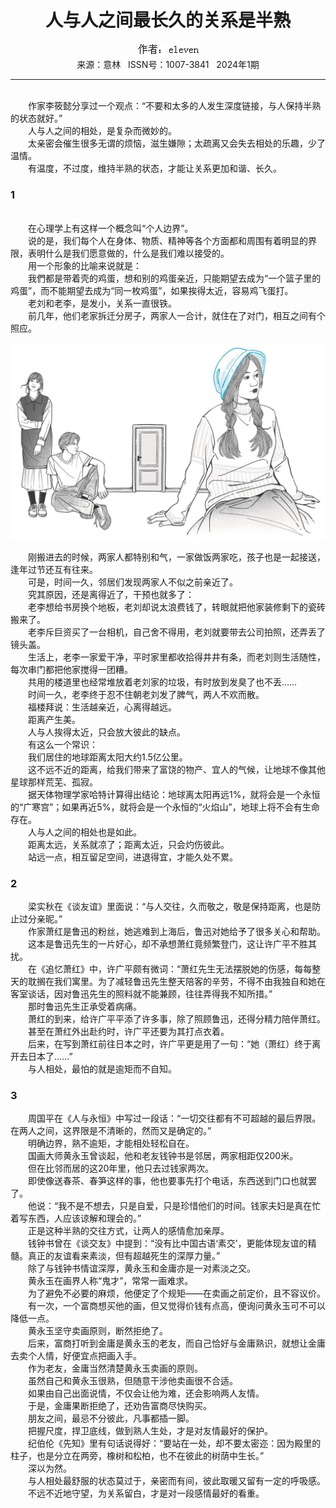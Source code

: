 # <center>人与人之间最长久的关系是半熟</center>

<div align=center><img src="https://raw.githubusercontent.com/leaguecn/magazines/main/img_authors/%25d7%25f7%25d5%25df%25a3%25baeleven.jpg"></div>

<center>来源：意林   ISSN号：1007-3841   2024年1期</center>

* * *

<br>　　作家李筱懿分享过一个观点：“不要和太多的人发生深度链接，与人保持半熟的状态就好。”  
　　人与人之间的相处，是复杂而微妙的。  
　　太亲密会催生很多无谓的烦恼，滋生嫌隙；太疏离又会失去相处的乐趣，少了温情。  
　　有温度，不过度，维持半熟的状态，才能让关系更加和谐、长久。

### 1

  
<br>　　在心理学上有这样一个概念叫“个人边界”。  
　　说的是，我们每个人在身体、物质、精神等各个方面都和周围有着明显的界限，表明什么是我们愿意做的，什么是我们难以接受的。  
　　用一个形象的比喻来说就是：  
　　我們都是带着壳的鸡蛋，想和别的鸡蛋亲近，只能期望去成为“一个篮子里的鸡蛋”，而不能期望去成为“同一枚鸡蛋”，如果挨得太近，容易鸡飞蛋打。  
　　老刘和老李，是发小，关系一直很铁。  
　　前几年，他们老家拆迁分房子，两家人一合计，就住在了对门，相互之间有个照应。

![](https://raw.githubusercontent.com/leaguecn/magazines/main/img/yili20240147-1-l.jpg)

  
　　刚搬进去的时候，两家人都特别和气，一家做饭两家吃，孩子也是一起接送，逢年过节还互有往来。  
　　可是，时间一久，邻居们发现两家人不似之前亲近了。  
　　究其原因，还是离得近了，干预也就多了：  
　　老李想给书房换个地板，老刘却说太浪费钱了，转眼就把他家装修剩下的瓷砖搬来了。  
　　老李斥巨资买了一台相机，自己舍不得用，老刘就要带去公司拍照，还弄丢了镜头盖。  
　　生活上，老李一家爱干净，平时家里都收拾得井井有条，而老刘则生活随性，每次串门都把他家搅得一团糟。  
　　共用的楼道里也经常堆放着老刘家的垃圾，有时放到发臭了也不丢……  
　　时间一久，老李终于忍不住朝老刘发了脾气，两人不欢而散。  
　　福楼拜说：生活越亲近，心离得越远。  
　　距离产生美。  
　　人与人挨得太近，只会放大彼此的缺点。  
　　有这么一个常识：  
　　我们居住的地球距离太阳大约1.5亿公里。  
　　这不远不近的距离，给我们带来了富饶的物产、宜人的气候，让地球不像其他星球那样荒芜、孤寂。  
　　据天体物理学家哈特计算得出结论：地球离太阳再远1%，就将会是一个永恒的“广寒宫”；如果再近5%，就将会是一个永恒的“火焰山”，地球上将不会有生命存在。  
　　人与人之间的相处也是如此。  
　　距离太远，关系就凉了；距离太近，只会灼伤彼此。  
　　站远一点，相互留足空间，进退得宜，才能久处不累。

### 2

  
　　梁实秋在《谈友谊》里面说：“与人交往，久而敬之，敬是保持距离，也是防止过分亲昵。”  
　　作家萧红是鲁迅的粉丝，她逃难到上海后，鲁迅对她给予了很多关心和帮助。  
　　这本是鲁迅先生的一片好心，却不承想萧红竟频繁登门，这让许广平不胜其扰。  
　　在《追忆萧红》中，许广平颇有微词：“萧红先生无法摆脱她的伤感，每每整天的耽搁在我们寓里。为了减轻鲁迅先生整天陪客的辛劳，不得不由我独自和她在客室谈话，因对鲁迅先生的照料就不能兼顾，往往弄得我不知所措。”  
　　那时鲁迅先生正承受着病痛。  
　　萧红的到来，给许广平平添了许多事，除了照顾鲁迅，还得分精力陪伴萧红。  
　　甚至在萧红外出赴约时，许广平还要为其打点衣着。  
　　后来，在写到萧红前往日本之时，许广平更是用了一句：“她（萧红）终于离开去日本了……”  
　　与人相处，最怕的就是逾矩而不自知。

### 3

  
　　周国平在《人与永恒》中写过一段话：“一切交往都有不可超越的最后界限。在两人之间，这界限是不清晰的，然而又是确定的。”  
　　明确边界，熟不逾矩，才能相处轻松自在。  
　　国画大师黄永玉曾谈起，他和老友钱钟书是邻居，两家相距仅200米。  
　　但在比邻而居的这20年里，他只去过钱家两次。  
　　即使像送春茶、春笋这样的事，他也要事先打个电话，东西送到门口也就罢了。  
　　他说：“我不是不想去，只是自爱，只是珍惜他们的时间。钱家夫妇是真在忙着写东西，人应该谅解和理会的。”  
　　正是这种半熟的交往方式，让两人的感情愈加亲厚。  
　　钱钟书曾在《谈交友》中提到：“没有比中国古语‘素交’，更能体现友谊的精髓。真正的友谊看来素淡，但有超越死生的深厚力量。”  
　　除了与钱钟书情谊深厚，黄永玉和金庸亦是一对素淡之交。  
　　黄永玉在画界人称“鬼才”，常常一画难求。  
　　为了避免不必要的麻烦，他便定了个规矩——在卖画之前定价，且不容议价。  
　　有一次，一个富商想买他的画，但又觉得价钱有点高，便询问黄永玉可不可以降低一点。  
　　黄永玉坚守卖画原则，断然拒绝了。  
　　后来，富商打听到金庸是黄永玉的老友，而自己恰好与金庸熟识，就想让金庸去卖个人情，好便宜点把画入手。  
　　作为老友，金庸当然清楚黄永玉卖画的原则。  
　　虽然自己和黄永玉很熟，但随意干涉他卖画很不合适。  
　　如果由自己出面说情，不仅会让他为难，还会影响两人友情。  
　　于是，金庸果断拒绝了，还劝告富商尽快购买。  
　　朋友之间，最忌不分彼此，凡事都插一脚。  
　　把握尺度，捍卫底线，做到熟人生处，才是对友情最好的保护。  
　　纪伯伦《先知》里有句话说得好：“要站在一处，却不要太密迩：因为殿里的柱子，也是分立在两旁，橡树和松柏，也不在彼此的树荫中生长。”  
　　深以为然。  
　　与人相处最舒服的状态莫过于，亲密而有间，彼此取暖又留有一定的呼吸感。  
　　不远不近地守望，为关系留白，才是对一段感情最好的看重。
